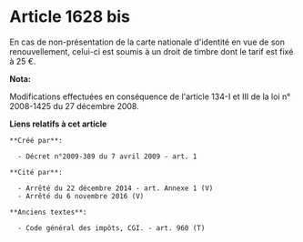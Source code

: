 # Article 1628 bis

En cas de non-présentation de la carte nationale d'identité en vue de son renouvellement, celui-ci est soumis à un droit de
timbre dont le tarif est fixé à 25 €.

**Nota:**

Modifications effectuées en conséquence de l'article 134-I et III de la loi n° 2008-1425 du 27 décembre 2008.

**Liens relatifs à cet article**

	**Créé par**:

	  - Décret n°2009-389 du 7 avril 2009 - art. 1

	**Cité par**:

	  - Arrêté du 22 décembre 2014 - art. Annexe 1 (V)
	  - Arrêté du 6 novembre 2016 (V)

	**Anciens textes**:

	  - Code général des impôts, CGI. - art. 960 (T)
